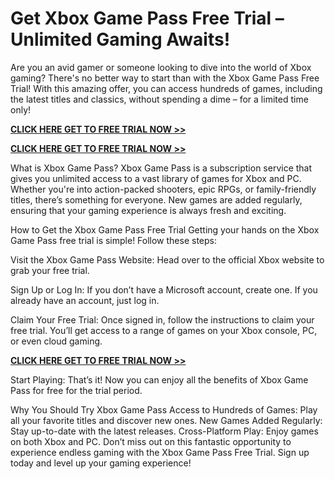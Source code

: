 # Get Xbox Game Pass Free Trial – Unlimited Gaming Awaits!
Are you an avid gamer or someone looking to dive into the world of Xbox gaming? There's no better way to start than with the Xbox Game Pass Free Trial! With this amazing offer, you can access hundreds of games, including the latest titles and classics, without spending a dime – for a limited time only!

[**CLICK HERE GET TO FREE TRIAL NOW >>**](https://www.effectiveratecpm.com/ud8iyij2?key=24b4aa8cedb709fda55ed778ccf8a879)

[**CLICK HERE GET TO FREE TRIAL NOW >>**](https://www.effectiveratecpm.com/ud8iyij2?key=24b4aa8cedb709fda55ed778ccf8a879)

What is Xbox Game Pass?
Xbox Game Pass is a subscription service that gives you unlimited access to a vast library of games for Xbox and PC. Whether you're into action-packed shooters, epic RPGs, or family-friendly titles, there’s something for everyone. New games are added regularly, ensuring that your gaming experience is always fresh and exciting.

How to Get the Xbox Game Pass Free Trial
Getting your hands on the Xbox Game Pass free trial is simple! Follow these steps:

Visit the Xbox Game Pass Website: Head over to the official Xbox website to grab your free trial.

Sign Up or Log In: If you don’t have a Microsoft account, create one. If you already have an account, just log in.

Claim Your Free Trial: Once signed in, follow the instructions to claim your free trial. You’ll get access to a range of games on your Xbox console, PC, or even cloud gaming.

[**CLICK HERE GET TO FREE TRIAL NOW >>**](https://www.effectiveratecpm.com/ud8iyij2?key=24b4aa8cedb709fda55ed778ccf8a879)

Start Playing: That’s it! Now you can enjoy all the benefits of Xbox Game Pass for free for the trial period.

Why You Should Try Xbox Game Pass
Access to Hundreds of Games: Play all your favorite titles and discover new ones.
New Games Added Regularly: Stay up-to-date with the latest releases.
Cross-Platform Play: Enjoy games on both Xbox and PC.
Don’t miss out on this fantastic opportunity to experience endless gaming with the Xbox Game Pass Free Trial. Sign up today and level up your gaming experience!

